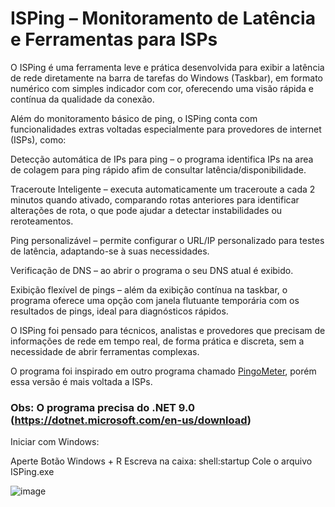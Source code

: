 #  **ISPing – Monitoramento de Latência e Ferramentas para ISPs**

   O ISPing é uma ferramenta leve e prática desenvolvida para exibir a latência de rede diretamente na barra de tarefas do Windows (Taskbar), em formato numérico com simples indicador com cor, oferecendo uma visão rápida e contínua da qualidade da conexão.

   Além do monitoramento básico de ping, o ISPing conta com funcionalidades extras voltadas especialmente para provedores de internet (ISPs), como:

   Detecção automática de IPs para ping – o programa identifica IPs na area de colagem para ping rápido afim de consultar latência/disponibilidade.

   Traceroute Inteligente – executa automaticamente um traceroute a cada 2 minutos quando ativado, comparando rotas anteriores para identificar alterações de rota, o que pode ajudar a detectar instabilidades ou reroteamentos.

   Ping personalizável – permite configurar o URL/IP personalizado para testes de latência, adaptando-se à suas necessidades.

   Verificação de DNS – ao abrir o programa o seu DNS atual é exibido.

   Exibição flexível de pings – além da exibição contínua na taskbar, o programa oferece uma opção com janela flutuante temporária com os resultados de pings, ideal para diagnósticos rápidos.

   O ISPing foi pensado para técnicos, analistas e provedores que precisam de informações de rede em tempo real, de forma prática e discreta, sem a necessidade de abrir ferramentas complexas.

   O programa foi inspirado em outro programa chamado [PingoMeter](https://github.com/EFLFE/PingoMeter), porém essa versão é mais voltada a ISPs.


   ### Obs: O programa precisa do .NET 9.0 (https://dotnet.microsoft.com/en-us/download)



  Iniciar com Windows:

   Aperte Botão Windows + R
   Escreva na caixa: shell:startup
   Cole o arquivo ISPing.exe

![image](https://github.com/user-attachments/assets/ead2bdaa-9fc6-4d96-a8d2-927e04e8f2bb)
